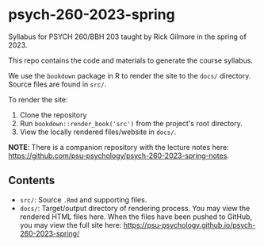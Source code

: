 # psych-260-2023-spring

Syllabus for PSYCH 260/BBH 203 taught by Rick Gilmore in the spring of 2023.

This repo contains the code and materials to generate the course syllabus.

We use the `bookdown` package in R to render the site to the `docs/` directory.
Source files are found in `src/`.

To render the site:

1. Clone the repository
2. Run `bookdown::render_book('src')` from the project's root directory.
3. View the locally rendered files/website in `docs/`.

**NOTE**: There is a companion repository with the lecture notes here: <https://github.com/psu-psychology/psych-260-2023-spring-notes>.

## Contents

- `src/`: Source `.Rmd` and supporting files.
- `docs/`: Target/output directory of rendering process. You may view the rendered HTML files here. When the files have been pushed to GitHub, you may view the full site here: <https://psu-psychology.github.io/psych-260-2023-spring/>
